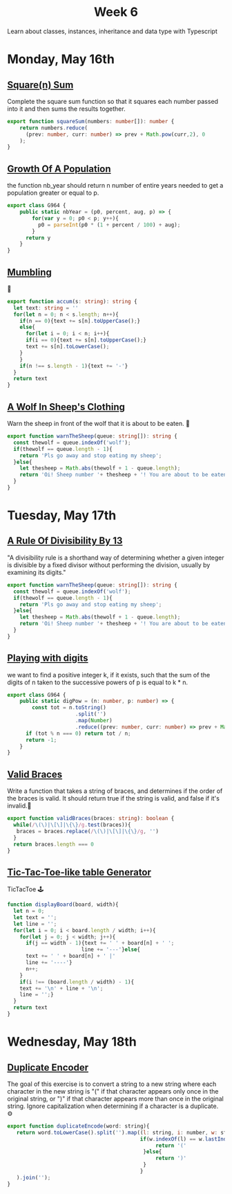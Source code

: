 <h1 align="center">Week 6</h1>
Learn about classes, instances, inheritance and data type with Typescript

# Monday, May 16th
## [Square(n) Sum](https://www.codewars.com/kata/515e271a311df0350d00000f/train/typescript "Square(n) Sum")
Complete the square sum function so that it squares each number passed into it and then sums the results together.
```typescript
export function squareSum(numbers: number[]): number {
    return numbers.reduce(
      (prev: number, curr: number) => prev + Math.pow(curr,2), 0
    );
}
```
## [Growth Of A Population](https://www.codewars.com/kata/563b662a59afc2b5120000c6/train/typescript "Growth Of A Population")
the function nb_year should return n number of entire years needed to get a population greater or equal to p.
```typescript
export class G964 {
    public static nbYear = (p0, percent, aug, p) => {
        for(var y = 0; p0 < p; y++){
          p0 = parseInt(p0 * (1 + percent / 100) + aug);
        }
      return y
    }
}
```
## [Mumbling](https://www.codewars.com/kata/563b662a59afc2b5120000c6/train/typescript "Mumbling")
📖
```typescript
export function accum(s: string): string {
  let text: string = ''
  for(let n = 0; n < s.length; n++){
    if(n == 0){text += s[n].toUpperCase();}
    else{
      for(let i = 0; i < n; i++){
      if(i == 0){text += s[n].toUpperCase();}
      text += s[n].toLowerCase();
    }
    }
    if(n !== s.length - 1){text += '-'}
  }
  return text
}
```
## [A Wolf In Sheep's Clothing](https://www.codewars.com/kata/5c8bfa44b9d1192e1ebd3d15/train/typescript "A Wolf In Sheep's Clothing")
Warn the sheep in front of the wolf that it is about to be eaten. 🐑
```typescript
export function warnTheSheep(queue: string[]): string {
  const thewolf = queue.indexOf('wolf');
  if(thewolf == queue.length - 1){
    return 'Pls go away and stop eating my sheep';
  }else{
    let thesheep = Math.abs(thewolf + 1 - queue.length);
    return 'Oi! Sheep number '+ thesheep + '! You are about to be eaten by a wolf!'
  }
}
```

# Tuesday, May 17th
## [A Rule Of Divisibility By 13](https://www.codewars.com/kata/564057bc348c7200bd0000ff/train/typescript "A Rule Of Divisibility By 13")
"A divisibility rule is a shorthand way of determining whether a given integer is divisible by a fixed divisor without performing the division, usually by examining its digits." 
```typescript
export function warnTheSheep(queue: string[]): string {
  const thewolf = queue.indexOf('wolf');
  if(thewolf == queue.length - 1){
    return 'Pls go away and stop eating my sheep';
  }else{
    let thesheep = Math.abs(thewolf + 1 - queue.length);
    return 'Oi! Sheep number '+ thesheep + '! You are about to be eaten by a wolf!'
  }
}
```

## [Playing with digits](https://www.codewars.com/kata/5552101f47fc5178b1000050/train/typescript "Playing with digits")
we want to find a positive integer k, if it exists, such that the sum of the digits of n taken to the successive powers of p is equal to k * n. 
```typescript
export class G964 {
    public static digPow = (n: number, p: number) => {
        const tot = n.toString()
                      .split('')
                      .map(Number)
                      .reduce((prev: number, curr: number) => prev + Math.pow(curr, p++), 0);
      if (tot % n === 0) return tot / n;
      return -1;
    }
}
```

## [Valid Braces](https://www.codewars.com/kata/5277c8a221e209d3f6000b56/train/typescript "Valid Braces")
Write a function that takes a string of braces, and determines if the order of the braces is valid. It should return true if the string is valid, and false if it's invalid.📎
```typescript
export function validBraces(braces: string): boolean {
  while(/\(\)|\[\]|\{\}/g.test(braces)){
   braces = braces.replace(/\(\)|\[\]|\{\}/g, '')
  }
  return braces.length === 0
}
```

## [Tic-Tac-Toe-like table Generator](https://www.codewars.com/kata/5b817c2a0ce070ace8002be0/train/javascript "Tic-Tac-Toe-like table Generator")
TicTacToe 🕹
```javascript
function displayBoard(board, width){
  let n = 0;
  let text = '';
  let line = '';
  for(let i = 0; i < board.length / width; i++){
    for(let j = 0; j < width; j++){
      if(j == width - 1){text += ' ' + board[n] + ' ';
                        line += '---'}else{
      text += ' ' + board[n] + ' |'
      line += '----'}
      n++;
    }
    if(i !== (board.length / width) - 1){
    text += '\n' + line + '\n';
    line = '';}
  }
  return text
}
```

# Wednesday, May 18th
## [Duplicate Encoder](https://www.codewars.com/kata/54b42f9314d9229fd6000d9c/train/typescript "Duplicate Encoder")
The goal of this exercise is to convert a string to a new string where each character in the new string is "(" if that character appears only once in the original string, or ")" if that character appears more than once in the original string. Ignore capitalization when determining if a character is a duplicate. ⚙
```javascript
export function duplicateEncode(word: string){
   return word.toLowerCase().split('').map((l: string, i: number, w: string[]) => {
                                           if(w.indexOf(l) == w.lastIndexOf(l)){
                                                return '(' 
                                            }else{
                                                return ')'
                                            }             
                                           }
   ).join('');
}
```
